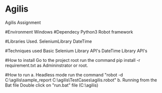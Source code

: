 # Agilis
Agilis Assignment

#Environment
	Windows
#Dependecy
	Python3
	Robot framework

#Libraries Used.
	SeleniumLibrary
	DateTime

#Techniques used
	Basic Selenium Library API's
	DateTime Library API's

#How to install
	Go to the project root
	run the command pip install -r requirement.txt as Admininstrator or root.

#How to run
  a. Headless mode
    run the command "robot -d C:\agilis\sample_report  C:\agilis\TestCases\agilis.robot"
  b. Running from the Bat file
    Double click on "run.bat" file (C:\agilis)
